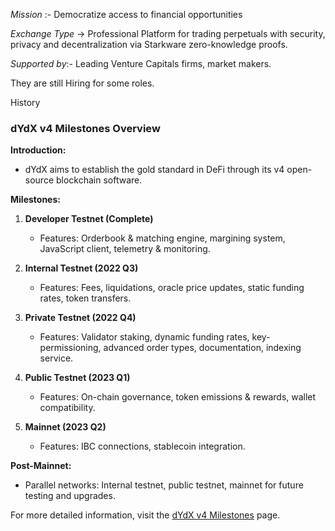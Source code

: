 *Mission* :- Democratize access to financial opportunities

*Exchange Type*
-> Professional Platform for trading perpetuals with security, privacy and decentralization via Starkware zero-knowledge proofs.

*Supported by*:- Leading Venture Capitals firms, market makers.

They are still Hiring for some roles.

History
### dYdX v4 Milestones Overview

**Introduction:**
- dYdX aims to establish the gold standard in DeFi through its v4 open-source blockchain software.

**Milestones:**

1. **Developer Testnet (Complete)**
   - Features: Orderbook & matching engine, margining system, JavaScript client, telemetry & monitoring.

2. **Internal Testnet (2022 Q3)**
   - Features: Fees, liquidations, oracle price updates, static funding rates, token transfers.

3. **Private Testnet (2022 Q4)**
   - Features: Validator staking, dynamic funding rates, key-permissioning, advanced order types, documentation, indexing service.

4. **Public Testnet (2023 Q1)**
   - Features: On-chain governance, token emissions & rewards, wallet compatibility.

5. **Mainnet (2023 Q2)**
   - Features: IBC connections, stablecoin integration.

**Post-Mainnet:**
- Parallel networks: Internal testnet, public testnet, mainnet for future testing and upgrades.

For more detailed information, visit the [dYdX v4 Milestones](https://dydx.exchange/blog/v4-milestones) page.
